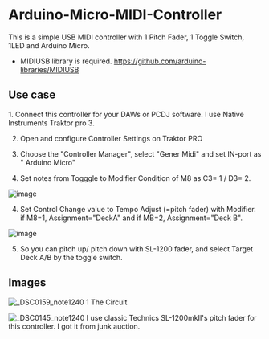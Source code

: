 # Arduino-Micro-MIDI-Controller

This is a simple USB MIDI controller with 1 Pitch Fader, 1 Toggle Switch, 1LED and Arduino Micro.

- MIDIUSB library is required.
https://github.com/arduino-libraries/MIDIUSB

<h2>Use case</h2>
1. Connect this controller for your DAWs or PCDJ software. I use Native Instruments Traktor pro 3.

2. Open and configure Controller Settings on Traktor PRO

3. Choose the "Controller Manager", select "Gener Midi" and set IN-port as " Arduino Micro"

4. Set notes from Togggle to Modifier Condition of M8 as C3= 1 / D3= 2.

![image](https://user-images.githubusercontent.com/90672633/133881957-397f99d8-7c55-47b2-81b1-0a62c07269e4.png)

4. Set Control Change value to Tempo Adjust (=pitch fader) with Modifier. if M8=1, Assignment="DeckA" and if MB=2, Assignment="Deck B".

![image](https://user-images.githubusercontent.com/90672633/133881995-55ecfdb2-9e8d-4911-8a8c-e6558d207940.png)

5. So you can pitch up/ pitch down with SL-1200 fader, and select Target Deck A/B by the toggle switch.


<h2>Images</h2>

![_DSC0159_note1240 1](https://user-images.githubusercontent.com/90672633/133880499-0fc70cef-eaa9-44c8-b0c2-195c6d79a879.png)
The Circuit

![_DSC0145_note1240](https://user-images.githubusercontent.com/90672633/133880514-f1708564-df05-4910-871c-7db03b5481d5.png)
I use classic Technics SL-1200mkII's pitch fader for this controller. I got it from junk auction.

